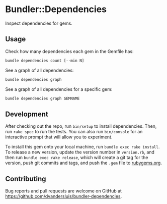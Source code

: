 # Bundler::Dependencies

Inspect dependencies for gems.

## Usage

Check how many dependencies each gem in the Gemfile has:

```sh
bundle dependencies count [--min N] 
```

See a graph of all dependencies:
```sh
bundle dependencies graph
```

See a graph of all dependencies for a specific gem:
```sh
bundle dependencies graph GEMNAME
```

## Development

After checking out the repo, run `bin/setup` to install dependencies. Then, run `rake spec` to run the tests. You can also run `bin/console` for an interactive prompt that will allow you to experiment.

To install this gem onto your local machine, run `bundle exec rake install`. To release a new version, update the version number in `version.rb`, and then run `bundle exec rake release`, which will create a git tag for the version, push git commits and tags, and push the `.gem` file to [rubygems.org](https://rubygems.org).

## Contributing

Bug reports and pull requests are welcome on GitHub at https://github.com/dvandersluis/bundler-dependencies.
